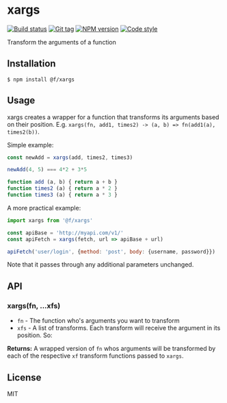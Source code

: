 
# xargs

[![Build status][travis-image]][travis-url]
[![Git tag][git-image]][git-url]
[![NPM version][npm-image]][npm-url]
[![Code style][standard-image]][standard-url]

Transform the arguments of a function

## Installation

    $ npm install @f/xargs

## Usage

xargs creates a wrapper for a function that transforms its arguments based on their position. E.g. `xargs(fn, add1, times2) -> (a, b) => fn(add1(a), times2(b))`.

Simple example:

```javascript
const newAdd = xargs(add, times2, times3)

newAdd(4, 5) === 4*2 + 3*5

function add (a, b) { return a + b }
function times2 (a) { return a * 2 }
function times3 (a) { return a * 3 }
```

A more practical example:

```js
import xargs from '@f/xargs'

const apiBase = 'http://myapi.com/v1/'
const apiFetch = xargs(fetch, url => apiBase + url)

apiFetch('user/login', {method: 'post', body: {username, password}})
```

Note that it passes through any additional parameters unchanged.

## API

### xargs(fn, ...xfs)

- `fn` - The function who's arguments you want to transform
- `xfs` - A list of transforms. Each transform will receive the argument in its position. So:

**Returns:** A wrapped version of `fn` whos arguments will be transformed by each of the respective `xf` transform functions passed to `xargs`.

## License

MIT

[travis-image]: https://img.shields.io/travis/micro-js/xargs.svg?style=flat-square
[travis-url]: https://travis-ci.org/micro-js/xargs
[git-image]: https://img.shields.io/github/tag/micro-js/xargs.svg
[git-url]: https://github.com/micro-js/xargs
[standard-image]: https://img.shields.io/badge/code%20style-standard-brightgreen.svg?style=flat
[standard-url]: https://github.com/feross/standard
[npm-image]: https://img.shields.io/npm/v/@f/xargs.svg?style=flat-square
[npm-url]: https://npmjs.org/package/@f/xargs
